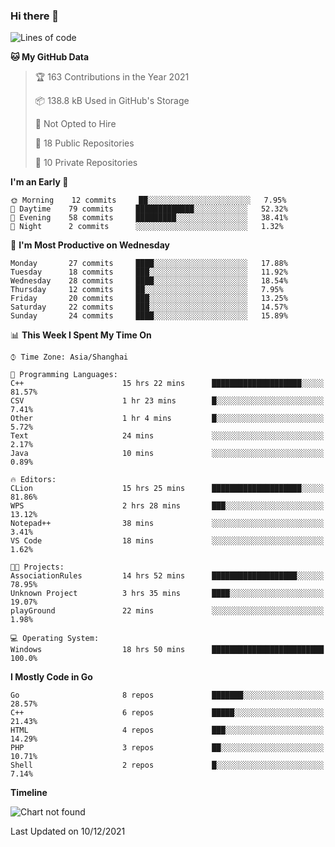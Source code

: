 ### Hi there 👋

<!--
**pinelliar/pinelliar** is a ✨ _special_ ✨ repository because its `README.md` (this file) appears on your GitHub profile.

Here are some ideas to get you started:

- 🔭 I’m currently working on ...
- 🌱 I’m currently learning ...
- 👯 I’m looking to collaborate on ...
- 🤔 I’m looking for help with ...
- 💬 Ask me about ...
- 📫 How to reach me: ...
- 😄 Pronouns: ...
- ⚡ Fun fact: ...
-->

<!--START_SECTION:waka-->
![Lines of code](https://img.shields.io/badge/From%20Hello%20World%20I%27ve%20Written-40%20Thousand%20lines%20of%20code-blue)

**🐱 My GitHub Data** 

> 🏆 163 Contributions in the Year 2021
 > 
> 📦 138.8 kB Used in GitHub's Storage 
 > 
> 🚫 Not Opted to Hire
 > 
> 📜 18 Public Repositories 
 > 
> 🔑 10 Private Repositories  
 > 
**I'm an Early 🐤** 

```text
🌞 Morning    12 commits     ██░░░░░░░░░░░░░░░░░░░░░░░   7.95% 
🌆 Daytime    79 commits     █████████████░░░░░░░░░░░░   52.32% 
🌃 Evening    58 commits     █████████░░░░░░░░░░░░░░░░   38.41% 
🌙 Night      2 commits      ░░░░░░░░░░░░░░░░░░░░░░░░░   1.32%

```
📅 **I'm Most Productive on Wednesday** 

```text
Monday       27 commits     ████░░░░░░░░░░░░░░░░░░░░░   17.88% 
Tuesday      18 commits     ███░░░░░░░░░░░░░░░░░░░░░░   11.92% 
Wednesday    28 commits     ████░░░░░░░░░░░░░░░░░░░░░   18.54% 
Thursday     12 commits     ██░░░░░░░░░░░░░░░░░░░░░░░   7.95% 
Friday       20 commits     ███░░░░░░░░░░░░░░░░░░░░░░   13.25% 
Saturday     22 commits     ███░░░░░░░░░░░░░░░░░░░░░░   14.57% 
Sunday       24 commits     ████░░░░░░░░░░░░░░░░░░░░░   15.89%

```


📊 **This Week I Spent My Time On** 

```text
⌚︎ Time Zone: Asia/Shanghai

💬 Programming Languages: 
C++                      15 hrs 22 mins      ████████████████████░░░░░   81.57% 
CSV                      1 hr 23 mins        █░░░░░░░░░░░░░░░░░░░░░░░░   7.41% 
Other                    1 hr 4 mins         █░░░░░░░░░░░░░░░░░░░░░░░░   5.72% 
Text                     24 mins             ░░░░░░░░░░░░░░░░░░░░░░░░░   2.17% 
Java                     10 mins             ░░░░░░░░░░░░░░░░░░░░░░░░░   0.89%

🔥 Editors: 
CLion                    15 hrs 25 mins      ████████████████████░░░░░   81.86% 
WPS                      2 hrs 28 mins       ███░░░░░░░░░░░░░░░░░░░░░░   13.12% 
Notepad++                38 mins             ░░░░░░░░░░░░░░░░░░░░░░░░░   3.41% 
VS Code                  18 mins             ░░░░░░░░░░░░░░░░░░░░░░░░░   1.62%

🐱‍💻 Projects: 
AssociationRules         14 hrs 52 mins      ███████████████████░░░░░░   78.95% 
Unknown Project          3 hrs 35 mins       ████░░░░░░░░░░░░░░░░░░░░░   19.07% 
playGround               22 mins             ░░░░░░░░░░░░░░░░░░░░░░░░░   1.98%

💻 Operating System: 
Windows                  18 hrs 50 mins      █████████████████████████   100.0%

```

**I Mostly Code in Go** 

```text
Go                       8 repos             ███████░░░░░░░░░░░░░░░░░░   28.57% 
C++                      6 repos             █████░░░░░░░░░░░░░░░░░░░░   21.43% 
HTML                     4 repos             ███░░░░░░░░░░░░░░░░░░░░░░   14.29% 
PHP                      3 repos             ██░░░░░░░░░░░░░░░░░░░░░░░   10.71% 
Shell                    2 repos             █░░░░░░░░░░░░░░░░░░░░░░░░   7.14%

```


**Timeline**

![Chart not found](https://raw.githubusercontent.com/pinelliar/pinelliar/main/charts/bar_graph.png) 


 Last Updated on 10/12/2021
<!--END_SECTION:waka-->
